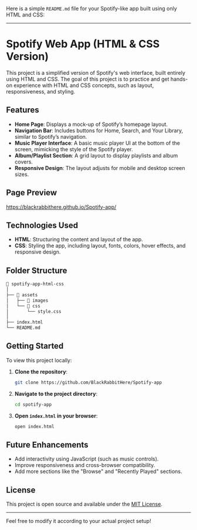 Here is a simple `README.md` file for your Spotify-like app built using only HTML and CSS:

---

# Spotify Web App (HTML & CSS Version)

This project is a simplified version of Spotify's web interface, built entirely using HTML and CSS. The goal of this project is to practice and get hands-on experience with HTML and CSS concepts, such as layout, responsiveness, and styling.

## Features

- **Home Page**: Displays a mock-up of Spotify’s homepage layout.
- **Navigation Bar**: Includes buttons for Home, Search, and Your Library, similar to Spotify’s navigation.
- **Music Player Interface**: A basic music player UI at the bottom of the screen, mimicking the style of the Spotify player.
- **Album/Playlist Section**: A grid layout to display playlists and album covers.
- **Responsive Design**: The layout adjusts for mobile and desktop screen sizes.

## Page Preview
https://blackrabbithere.github.io/Spotify-app/

## Technologies Used

- **HTML**: Structuring the content and layout of the app.
- **CSS**: Styling the app, including layout, fonts, colors, hover effects, and responsive design.

## Folder Structure

```bash
📁 spotify-app-html-css
│
├── 📁 assets
│   ├── 📁 images
│   └── 📁 css
│       └── style.css
│
├── index.html
└── README.md
```

## Getting Started

To view this project locally:

1. **Clone the repository**:
   ```bash
   git clone https://github.com/BlackRabbitHere/Spotify-app
   ```
2. **Navigate to the project directory**:
   ```bash
   cd spotify-app
   ```
3. **Open `index.html` in your browser**:
   ```bash
   open index.html
   ```

## Future Enhancements

- Add interactivity using JavaScript (such as music controls).
- Improve responsiveness and cross-browser compatibility.
- Add more sections like the "Browse" and "Recently Played" sections.

## License

This project is open source and available under the [MIT License](LICENSE).

---

Feel free to modify it according to your actual project setup!
